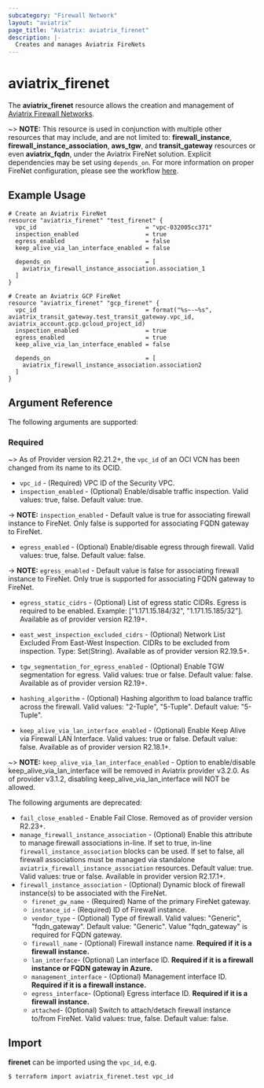 ```yaml
---
subcategory: "Firewall Network"
layout: "aviatrix"
page_title: "Aviatrix: aviatrix_firenet"
description: |-
  Creates and manages Aviatrix FireNets
---
```


# aviatrix_firenet

The **aviatrix_firenet** resource allows the creation and management of [Aviatrix Firewall Networks](https://docs.aviatrix.com/HowTos/firewall_network_faq.html).

~> **NOTE:** This resource is used in conjunction with multiple other resources that may include, and are not limited to: **firewall_instance**, **firewall_instance_association**, **aws_tgw**, and **transit_gateway** resources or even **aviatrix_fqdn**, under the Aviatrix FireNet solution. Explicit dependencies may be set using `depends_on`. For more information on proper FireNet configuration, please see the workflow [here](https://docs.aviatrix.com/HowTos/firewall_network_workflow.html).

## Example Usage

```hcl
# Create an Aviatrix FireNet
resource "aviatrix_firenet" "test_firenet" {
  vpc_id                               = "vpc-032005cc371"
  inspection_enabled                   = true
  egress_enabled                       = false
  keep_alive_via_lan_interface_enabled = false

  depends_on                           = [
    aviatrix_firewall_instance_association.association_1
  ]
}
```

```hcl
# Create an Aviatrix GCP FireNet
resource "aviatrix_firenet" "gcp_firenet" {
  vpc_id                               = format("%s~-~%s", aviatrix_transit_gateway.test_transit_gateway.vpc_id, aviatrix_account.gcp.gcloud_project_id)
  inspection_enabled                   = true
  egress_enabled                       = true
  keep_alive_via_lan_interface_enabled = false

  depends_on                           = [
    aviatrix_firewall_instance_association.association2
  ]
}
```

## Argument Reference

The following arguments are supported:

### Required
~> As of Provider version R2.21.2+, the `vpc_id` of an OCI VCN has been changed from its name to its OCID.
* `vpc_id` - (Required) VPC ID of the Security VPC.
* `inspection_enabled` - (Optional) Enable/disable traffic inspection. Valid values: true, false. Default value: true.

-> **NOTE:** `inspection_enabled` - Default value is true for associating firewall instance to FireNet. Only false is supported for associating FQDN gateway to FireNet.

* `egress_enabled` - (Optional) Enable/disable egress through firewall. Valid values: true, false. Default value: false.

-> **NOTE:** `egress_enabled` - Default value is false for associating firewall instance to FireNet. Only true is supported for associating FQDN gateway to FireNet.

* `egress_static_cidrs` - (Optional) List of egress static CIDRs. Egress is required to be enabled. Example: ["1.171.15.184/32", "1.171.15.185/32"]. Available as of provider version R2.19+.
* `east_west_inspection_excluded_cidrs` - (Optional) Network List Excluded From East-West Inspection. CIDRs to be excluded from inspection. Type: Set(String). Available as of provider version R2.19.5+.
* `tgw_segmentation_for_egress_enabled` - (Optional) Enable TGW segmentation for egress. Valid values: true or false. Default value: false. Available as of provider version R2.19+.
* `hashing_algorithm` - (Optional) Hashing algorithm to load balance traffic across the firewall. Valid values: "2-Tuple", "5-Tuple". Default value: "5-Tuple".

* `keep_alive_via_lan_interface_enabled` - (Optional) Enable Keep Alive via Firewall LAN Interface. Valid values: true or false. Default value: false. Available as of provider version R2.18.1+.

~> **NOTE:** `keep_alive_via_lan_interface_enabled` - Option to enable/disable keep_alive_via_lan_interface will be removed in Aviatrix provider v3.2.0. As of provider v3.1.2, disabling keep_alive_via_lan_interface will NOT be allowed.

The following arguments are deprecated:

* `fail_close_enabled` - Enable Fail Close. Removed as of provider version R2.23+.
* `manage_firewall_instance_association` - (Optional) Enable this attribute to manage firewall associations in-line. If set to true, in-line `firewall_instance_association` blocks can be used. If set to false, all firewall associations must be managed via standalone `aviatrix_firewall_instance_association` resources. Default value: true. Valid values: true or false. Available in provider version R2.17.1+.
* `firewall_instance_association` - (Optional) Dynamic block of firewall instance(s) to be associated with the FireNet.
  * `firenet_gw_name` - (Required) Name of the primary FireNet gateway.
  * `instance_id` - (Required) ID of Firewall instance.
  * `vendor_type` - (Optional) Type of firewall. Valid values: "Generic", "fqdn_gateway". Default value: "Generic". Value "fqdn_gateway" is required for FQDN gateway.
  * `firewall_name` - (Optional) Firewall instance name. **Required if it is a firewall instance.**
  * `lan_interface`- (Optional) Lan interface ID. **Required if it is a firewall instance or FQDN gateway in Azure.**
  * `management_interface` - (Optional) Management interface ID. **Required if it is a firewall instance.**
  * `egress_interface`- (Optional) Egress interface ID. **Required if it is a firewall instance.**
  * `attached`- (Optional) Switch to attach/detach firewall instance to/from FireNet. Valid values: true, false. Default value: false.

## Import

**firenet** can be imported using the `vpc_id`, e.g.

```
$ terraform import aviatrix_firenet.test vpc_id
```
